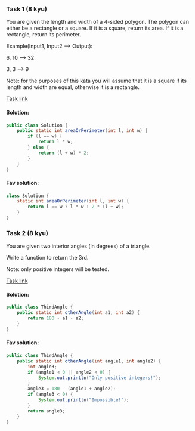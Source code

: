 ### Task 1 (8 kyu)

You are given the length and width of a 4-sided polygon. The polygon can either be a rectangle or a square.
If it is a square, return its area. If it is a rectangle, return its perimeter.

Example(Input1, Input2 --> Output):

6, 10 --> 32

3, 3 --> 9

Note: for the purposes of this kata you will assume that it is a square if its length and width are equal, otherwise it
is a rectangle.

[Task link](https://www.codewars.com/kata/5ab6538b379d20ad880000ab/train/java)

#### Solution:

```Java
public class Solution {
    public static int areaOrPerimeter(int l, int w) {
        if (l == w) {
            return l * w;
        } else {
            return (l + w) * 2;
        }
    }
}
```

#### Fav solution:

```Java
class Solution {
    static int areaOrPerimeter(int l, int w) {
        return l == w ? l * w : 2 * (l + w);
    }
}
```

### Task 2 (8 kyu)

You are given two interior angles (in degrees) of a triangle.

Write a function to return the 3rd.

Note: only positive integers will be tested.

[Task link](https://www.codewars.com/kata/5a023c426975981341000014/train/java)

#### Solution:

```Java
public class ThirdAngle {
    public static int otherAngle(int a1, int a2) {
        return 180 - a1 - a2;
    }
}
```

#### Fav solution:

```Java
public class ThirdAngle {
    public static int otherAngle(int angle1, int angle2) {
        int angle3;
        if (angle1 < 0 || angle2 < 0) {
            System.out.println("Only positive integers!");
        }
        angle3 = 180 - (angle1 + angle2);
        if (angle3 < 0) {
            System.out.println("Impossible!");
        }
        return angle3;
    }
}
```